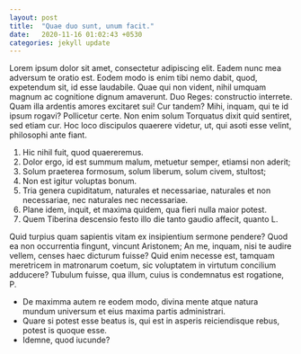 ```yaml
---
layout: post
title:  "Quae duo sunt, unum facit."
date:   2020-11-16 01:02:43 +0530
categories: jekyll update
---
```

<p>Lorem ipsum dolor sit amet, consectetur adipiscing elit. Eadem nunc mea adversum te oratio est. Eodem modo is enim tibi nemo dabit, quod, expetendum sit, id esse laudabile. Quae qui non vident, nihil umquam magnum ac cognitione dignum amaverunt. Duo Reges: constructio interrete. Quam illa ardentis amores excitaret sui! Cur tandem? Mihi, inquam, qui te id ipsum rogavi? Pollicetur certe. Non enim solum Torquatus dixit quid sentiret, sed etiam cur. Hoc loco discipulos quaerere videtur, ut, qui asoti esse velint, philosophi ante fiant. </p>

<ol>
	<li>Hic nihil fuit, quod quaereremus.</li>
	<li>Dolor ergo, id est summum malum, metuetur semper, etiamsi non aderit;</li>
	<li>Solum praeterea formosum, solum liberum, solum civem, stultost;</li>
	<li>Non est igitur voluptas bonum.</li>
	<li>Tria genera cupiditatum, naturales et necessariae, naturales et non necessariae, nec naturales nec necessariae.</li>
	<li>Plane idem, inquit, et maxima quidem, qua fieri nulla maior potest.</li>
	<li>Quem Tiberina descensio festo illo die tanto gaudio affecit, quanto L.</li>
</ol>


<p>Quid turpius quam sapientis vitam ex insipientium sermone pendere? Quod ea non occurrentia fingunt, vincunt Aristonem; An me, inquam, nisi te audire vellem, censes haec dicturum fuisse? Quid enim necesse est, tamquam meretricem in matronarum coetum, sic voluptatem in virtutum concilium adducere? Tubulum fuisse, qua illum, cuius is condemnatus est rogatione, P. </p>

<ul>
	<li>De maximma autem re eodem modo, divina mente atque natura mundum universum et eius maxima partis administrari.</li>
	<li>Quare si potest esse beatus is, qui est in asperis reiciendisque rebus, potest is quoque esse.</li>
	<li>Idemne, quod iucunde?</li>
</ul>


